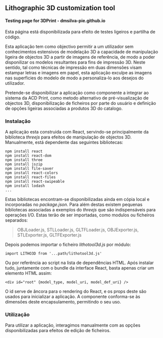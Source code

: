 ## Lithographic 3D customization tool
#### Testing page for 3DPrint - dmsilva-pie.github.io

Esta página está disponibilizada para efeito de testes ligeiros e partilha de código.

Esta aplicação tem como objectivo permitir a um utilizador sem conhecimentos estensivos de modelação 3D a capacidade de manipulação ligeira de objectos 3D a partir de imagens de referência, de modo a poder disponilizar os modelos resultantes para fins de impressão 3D. Neste sentido, tal como técnicas de impressão em duas dimensões visam estampar letras e imagens em papel, esta aplicação exculpe as imagens nas superficies do modelo de modo a personaliza-lo aos desejos do utilizador.

Pretende-se disponibilizar a aplicação como componente a integrar ao sistema da ACD Print, como metodo alternativo de pré-visualização de objectos 3D, disponibilização de ficheiros por parte do usuário e definição de opções ligeiras associadas a produtos 3D do catalogo.


### Instalação

A aplicação esta construida com React, servindo-se principalmente da biblioteca *threejs* para efeitos de manipulação de objectos 3D. Manualmente, está dependente das seguintes bibliotecas:

```
npm install react
npm install react-dom
npm install three
npm install jszip
npm install file-saver
npm install react-colors
npm install react-files
npm install react-swipeable
npm install lodash
...
```

Estas bibliotecas encontram-se disponibilizadas ainda em cópia local e incorporadas no *package.json*. 
Para além destas existem pequenas bibliotecas associadas a exemplos do *threejs* que são indispensáveis para operações I/O. Estas terão de ser importadas, como modulos ou ficheiros separados:

> OBJLoader.js, STLLoader.js, GLTFLoader.js, OBJExporter.js, STLExporter.js, GLTFExporter.js

Depois podemos importar o ficheiro *lithotool3d.js* por módulo:

```
import LITHO3D from '...path/lithotool3d.js'
```

Ou por referência ao script na lista de dependências HTML. Após instalar tudo, juntamente com o bundle da interface React, basta apenas criar um elemento HTML assim:

```
<div id="root" {model_type, model_uri, model_def_uri} />
```

O id serve de âncora para o rendering do React, e os props deste são usados para inicializar a aplicação. A componente conforma-se às dimensões deste encapsulamento, permitindo o seu uso.


### Utilização

Para utilizar a aplicação, interagimos manualmente com as opções disponibilizadas para efeitos de edição de ficheiros.








